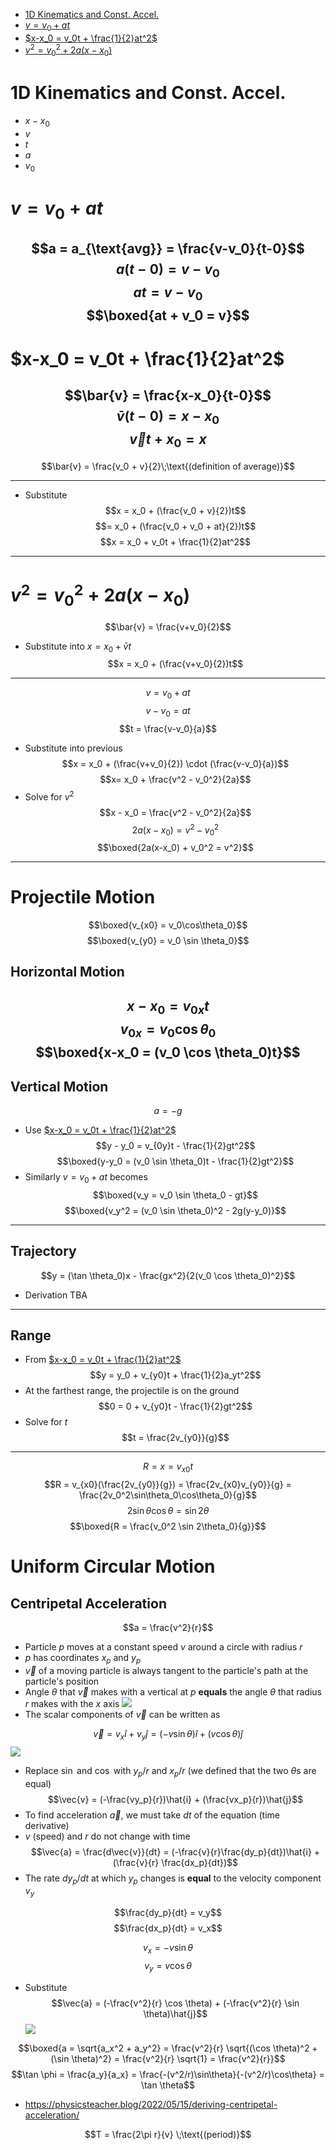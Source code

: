 - [1D Kinematics and Const. Accel.](#1D%20Kinematics%20and%20Const.%20Accel.)
- [$v = v_0 + at$](#$v%20=%20v_0%20+%20at$)
- [$x-x_0 = v_0t + \frac{1}{2}at^2$](#$x-x_0%20=%20v_0t%20+%20%5Cfrac%7B1%7D%7B2%7Dat%5E2$)
- [$v^2 = v_0^2 + 2a(x-x_0)$](#$v%5E2%20=%20v_0%5E2%20+%202a(x-x_0)$)


# 1D Kinematics and Const. Accel.
- $x-x_0$
- $v$
- $t$
- $a$
- $v_0$
# $v = v_0 + at$
$$a = a_{\text{avg}} = \frac{v-v_0}{t-0}$$
$$a(t-0) = v-v_0$$
$$at = v - v_0$$
$$\boxed{at + v_0 = v}$$
-----

# $x-x_0 = v_0t + \frac{1}{2}at^2$
$$\bar{v} = \frac{x-x_0}{t-0}$$
$$\bar{v}(t-0) = x-x_0$$
$$\vec{v}t+x_0 = x$$
-----
$$\bar{v} = \frac{v_0 + v}{2}\;\text{(definition of average)}$$

-----
- Substitute
$$x = x_0 + (\frac{v_0 + v}{2})t$$
$$= x_0 + (\frac{v_0  + v_0 + at}{2})t$$
$$x = x_0 + v_0t + \frac{1}{2}at^2$$
-----

# $v^2 = v_0^2 + 2a(x-x_0)$
$$\bar{v} = \frac{v+v_0}{2}$$
- Substitute into $x=x_0+\bar{v}t$
$$x = x_0 + (\frac{v+v_0}{2})t$$
-----
$$v = v_0 + at$$
$$v-v_0 = at$$
$$t = \frac{v-v_0}{a}$$
- Substitute into previous
$$x = x_0 + (\frac{v+v_0}{2}) \cdot (\frac{v-v_0}{a})$$
$$x= x_0 + \frac{v^2 - v_0^2}{2a}$$
- Solve for $v^2$
$$x - x_0 = \frac{v^2 - v_0^2}{2a}$$
$$2a(x - x_0) = v^2 - v_0^2$$
$$\boxed{2a(x-x_0) + v_0^2 = v^2}$$
-----
# Projectile Motion
$$\boxed{v_{x0} = v_0\cos\theta_0}$$
$$\boxed{v_{y0} = v_0 \sin \theta_0}$$

## Horizontal Motion
$$x-x_0 = v_{0x}t$$
$$v_{0x} = v_0 \cos \theta_0$$
$$\boxed{x-x_0 = (v_0 \cos \theta_0)t}$$
-----
## Vertical Motion
$$a = -g$$
- Use [$x-x_0 = v_0t + \frac{1}{2}at^2$](#$x-x_0%20=%20v_0t%20+%20%5Cfrac%7B1%7D%7B2%7Dat%5E2$)
$$y - y_0 = v_{0y}t - \frac{1}{2}gt^2$$
$$\boxed{y-y_0 = (v_0 \sin \theta_0)t - \frac{1}{2}gt^2}$$
- Similarly $v = v_0 + at$ becomes
$$\boxed{v_y = v_0 \sin \theta_0 - gt}$$
$$\boxed{v_y^2 = (v_0 \sin \theta_0)^2 - 2g(y-y_0)}$$
-----
## Trajectory
$$y = (\tan \theta_0)x - \frac{gx^2}{2(v_0 \cos \theta_0)^2}$$
- Derivation TBA
-----
## Range
- From [$x-x_0 = v_0t + \frac{1}{2}at^2$](#$x-x_0%20=%20v_0t%20+%20%5Cfrac%7B1%7D%7B2%7Dat%5E2$)
$$y = y_0 + v_{y0}t + \frac{1}{2}a_yt^2$$
- At the farthest range, the projectile is on the ground
$$0 = 0 + v_{y0}t - \frac{1}{2}gt^2$$
- Solve for $t$
$$t = \frac{2v_{y0}}{g}$$
-----
$$R = x = v_{x0}t$$
$$R = v_{x0}(\frac{2v_{y0}}{g}) = \frac{2v_{x0}v_{y0}}{g} = \frac{2v_0^2\sin\theta_0\cos\theta_0}{g}$$
$$2 \sin\theta\cos\theta = \sin 2 \theta$$
$$\boxed{R = \frac{v_0^2 \sin 2\theta_0}{g}}$$

# Uniform Circular Motion

## Centripetal Acceleration
$$a = \frac{v^2}{r}$$
- Particle $p$ moves at a constant speed $v$ around a circle with radius $r$
- $p$ has coordinates $x_p$ and $y_p$
- $\vec{v}$ of a moving particle is always tangent to the particle's path at the particle's position
- Angle $\theta$ that $\vec{v}$ makes with a vertical at $p$ **equals** the angle $\theta$ that radius $r$ makes with the $x$ axis
![](Pasted%20image%2020230712203536.png)
- The scalar components of $\vec{v}$ can be written as

$$\vec{v} = v_x \hat{i} + v_y \hat{j} = (-v \sin \theta)\hat{i} + (v \cos \theta) \hat{j}$$
![](Pasted%20image%2020230712204142.png)
- Replace $\sin$ and $\cos$ with $y_p/r$ and $x_p/r$ (we defined that the two $\theta$s are equal)
$$\vec{v} = (-\frac{vy_p}{r})\hat{i} + (\frac{vx_p}{r})\hat{j}$$
- To find acceleration $\vec{a}$, we must take $dt$ of the equation (time derivative)
- $v$ (speed) and $r$ do not change with time
$$\vec{a} = \frac{d\vec{v}}{dt} = (-\frac{v}{r}\frac{dy_p}{dt})\hat{i} + (\frac{v}{r} \frac{dx_p}{dt})$$
- The rate ${dy_p}/dt$ at which $y_p$ changes is **equal** to the velocity component $v_y$

$$\frac{dy_p}{dt} = v_y$$
$$\frac{dx_p}{dt} = v_x$$

$$v_x = -v \sin \theta$$
$$v_y = v \cos \theta$$
- Substitute
$$\vec{a} = (-\frac{v^2}{r} \cos \theta) + (-\frac{v^2}{r} \sin \theta)\hat{j}$$
![](Pasted%20image%2020230712204823.png)

$$\boxed{a = \sqrt{a_x^2 + a_y^2} = \frac{v^2}{r} \sqrt{(\cos \theta)^2 + (\sin \theta)^2} = \frac{v^2}{r} \sqrt{1} = \frac{v^2}{r}}$$
$$\tan \phi = \frac{a_y}{a_x} = \frac{-(v^2/r)\sin\theta}{-(v^2/r)\cos\theta} = \tan \theta$$


- https://physicsteacher.blog/2022/05/15/deriving-centripetal-acceleration/

$$T = \frac{2\pi r}{v} \;\text{(period)}$$
